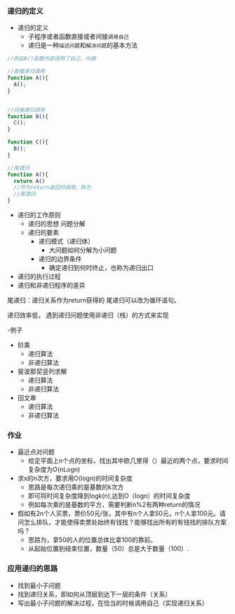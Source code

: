 
### 递归的定义

- 递归的定义
  - 子程序或者函数直接或者间接`调用自己`
  - 递归是一种`描述问题`和`解决问题`的基本方法
```js
//例如A()函数内部调用了自己，叫做

//直接递归调用
function A(){
  A();
}


//间接递归调用
function B(){
  C();
}

function C(){
  B();
}

//尾递归
function A(){
  return A()
  //作为return返回时调用，称为
  //尾递归
}


```
- 递归的工作原则
  - 递归的思想 问题分解
  - 递归的要素
    - 递归模式（递归体）
      - 大问题如何分解为小问题
    - 递归的边界条件
      - 确定递归到何时终止，也称为递归出口
- 递归的执行过程
- 递归和非递归程序的差异

尾递归：递归关系作为return获得的
尾递归可以改为循环语句。

递归效率低，
遇到递归问题使用非递归（栈）的方式来实现

-例子
  - 阶乘
    - 递归算法
    - 非递归算法
  - 斐波那契竖列求解
    - 递归算法
    - 非递归算法
  - 回文串
    - 递归算法
    - 非递归算法



### 作业
- 最近点对问题
  - 给定平面上n个点的坐标，找出其中欧几里得（）最近的两个点，要求时间复杂度为O(nLogn)
- 求x的n次方，要求用O(logn)的时间复杂度
  - 思路是每次递归乘的是基数的k次方
  - 即可将时间复杂度降到logk(n),达到O（logn）的时间复杂度
  - 例如每次乘的是基数的平方，需要判断n%2有两种return的情况
- 假如有2n个人买票，票价50元/张，其中有n个人拿50元，n个人拿100元。请问怎么排队，才能使得卖票处始终有钱找？能够找出所有的有钱找的排队方案吗？
  - 思路为，拿50的人的位置总体比拿100的靠前。
  - 从起始位置到结束位置，数量（50）总是大于数量（100）.


### 应用递归的思路
- 找到最小子问题
- 找到递归关系，即如何从顶层到达下一层的条件（关系）
- 写出最小子问题的解决过程，在恰当的时候调用自己（实现递归关系）